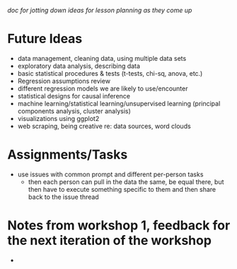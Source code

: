 *doc for jotting down ideas for lesson planning as they come up*
# Future Ideas
- data management, cleaning data, using multiple data sets
- exploratory data analysis, describing data
- basic statistical procedures & tests (t-tests, chi-sq, anova, etc.)
- Regression assumptions review
- different regression models we are likely to use/encounter
- statistical designs for causal inference
- machine learning/statistical learning/unsupervised learning (principal components analysis, cluster analysis)
- visualizations using ggplot2
- web scraping, being creative re: data sources, word clouds

# Assignments/Tasks
- use issues with common prompt and different per-person tasks
  - then each person can pull in the data the same, be equal there, but then have to execute something specific to them and then share back to the issue thread

# Notes from workshop 1, feedback for the next iteration of the workshop
- 